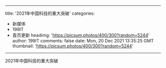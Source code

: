 
---
title: '2021年中国科技的重大突破'
categories: 
 - 新媒体
 - 199IT
 - 首页更新
headimg: 'https://picsum.photos/400/300?random=5244'
author: 199IT
comments: false
date: Mon, 20 Dec 2021 13:35:25 GMT
thumbnail: 'https://picsum.photos/400/300?random=5244'
---

<div>   
2021年中国科技的重大突破  
</div>
            